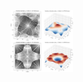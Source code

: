 <a href="https://youtube.com/shorts/lPf9BRDmlc8?feature=shared">
  <img src="https://github.com/costpetrides/Fluid-Dynamics/blob/main/Figures/H10.png?raw=true" width="100" alt="Alternative text for the image">
</a>
